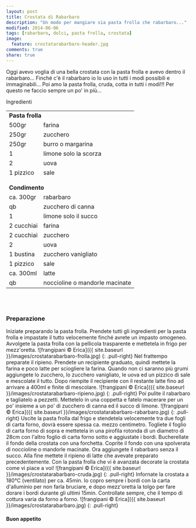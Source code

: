 ```yaml
---
layout: post
title: Crostata di Rabarbaro
description: "Un modo per mangiare sia pasta frolla che rabarbaro..."
modified: 2014-06-06
tags: [rabarbaro, dolci, pasta frolla, crostata]
image:
  feature: crostatarabarbaro-header.jpg
comments: true
share: true
---
```


Oggi avevo voglia di una bella crostata con la pasta frolla e avevo dentro il rabarbaro... Finché c'è il rabarbaro io lo uso in tutti i modi possibili e immaginabili... Poi amo la pasta frolla, cruda, cotta in tutti i modi!!! Per questo ne faccio sempre un po' in più...


<div class="ingredients">
  <div class="ingredients-title">Ingredienti</div>
  <table>
    <tbody>
      <tr>
        <td colspan="2"><b>Pasta frolla</b></td>
      </tr>
      <tr>
        <td>500gr</td>
        <td>farina</td>
      </tr>
      <tr>
        <td>250gr</td>
        <td>zucchero</td>
      </tr>
      <tr>
        <td>250gr</td>
        <td>burro o margarina</td>
      </tr>
      <tr>
        <td>1</td>
        <td>limone solo la scorza</td>
      </tr>
      <tr>
        <td>2</td>
        <td>uova</td>
      </tr>
      <tr>
        <td>1 pizzico</td>
        <td>sale</td>
      </tr>
      <tr style="height: 15px;"></tr>
      <tr>          
        <td colspan="2"><b>Condimento</b></td>
      </tr>
      <tr>
        <td>ca. 300gr</td>
        <td>rabarbaro</td>
      </tr>
      <tr>
        <td>qb</td>
        <td>zucchero di canna</td>
      </tr>
      <tr>
        <td>1</td>
        <td>limone solo il succo</td>
      </tr>
      <tr>      
        <td>2 cucchiai</td>
        <td>farina</td>
      </tr>
      <tr>
        <td>2 cucchiai</td>
        <td>zucchero</td>
      </tr>
      <tr>
        <td>2</td>
        <td>uova</td>
      </tr>
      <tr>
        <td>1 bustina</td>
        <td>zucchero vanigliato</td>
      </tr>
      <tr>
        <td>1 pizzico</td>
        <td>sale</td>
      </tr>
      <tr>
        <td>ca. 300ml</td>
        <td>latte</td>
      </tr>
      <tr>
        <td>qb</td>
        <td>noccioline o mandorle macinate</td>
      </tr>
    </tbody>
  </table>
  <br></br>
</div>



<h3>
  <font color="grey">
    <i class="icon-cogs"></i>
  </font> Preparazione
</h3>

Iniziate preparando la pasta frolla. Prendete tutti gli ingredienti per la pasta frolla e impastate il tutto velocemente finché avrete un impasto omogeneo. Avvolgete la pasta frolla con la pellicola trasparente e mettetela in frigo per mezz'oretta.
![frangipani © Erica]({{ site.baseurl }}/images/crostatarabarbaro-frolla.jpg)
{: .pull-right}
Nel frattempo preparate il ripieno. Prendete un recipiente graduato, quindi mettete la farina e poco latte per sciogliere la farina. Quando non ci saranno più grumi aggiungete lo zucchero, lo zucchero vanigliato, le uova ed un pizzico di sale e mescolate il tutto. Dopo riempite il recipiente con il restante latte fino ad arrivare a 400ml e finite di mescolare.
![frangipani © Erica]({{ site.baseurl }}/images/crostatarabarbaro-ripieno.jpg)
{: .pull-right}
Poi pulite il rabarbaro e tagliatelo a pezzetti. Mettetelo in una coppetta e fatelo macerare per un po' insieme a un po' di zucchero di canna ed il succo di limone.
![frangipani © Erica]({{ site.baseurl }}/images/crostatarabarbaro-rabarbaro.jpg)
{: .pull-right}
Uscite la pasta frolla dal frigo e stendetela velocemente tra due fogli di carta forno, dovrà essere spessa ca. mezzo centimetro. Togliete il foglio di carta forno di sopra e mettetela in una pirofila rotonda di un diametro di 28cm con l'altro foglio di carta forno sotto e aggiustate i bordi. Bucherellate il fondo della crostata con una forchetta. Coprite il fondo con una spolverata di noccioline o mandorle macinate. Ora aggiungete il rabarbaro senza il succo. Alla fine mettete il ripieno di latte che avevate preparato precedentemente. Con la pasta frolla che vi è avanzata decorate la crostata come vi piace a voi!
![frangipani © Erica]({{ site.baseurl }}/images/crostatarabarbaro-cruda.jpg)
{: .pull-right}
Infornate la crostata a 180°C (ventilato) per ca. 45min. Io copro sempre i bordi con la carta d'alluminio per non farla bruciare, e dopo mezz'oretta la tolgo per fare dorare i bordi durante gli ultimi 15min. Controllate sempre, che il tempo di cottura varia da forno a forno.
![frangipani © Erica]({{ site.baseurl }}/images/crostatarabarbaro.jpg)
{: .pull-right}

<h4>Buon appetito
  <font color="red">
    <i class="icon-smile"></i>
  </font>
</h4>
